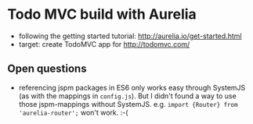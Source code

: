 # Todo MVC build with Aurelia

 * following the getting started tutorial: http://aurelia.io/get-started.html
 * target: create TodoMVC app for http://todomvc.com/

## Open questions

 * referencing jspm packages in ES6 only works easy through SystemJS (as with the mappings in `config.js`). But I didn't found a way to use those jspm-mappings without SystemJS. e.g. `import {Router} from 'aurelia-router';` won't work. :-(
